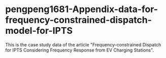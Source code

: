 # pengpeng1681-Appendix-data-for-frequency-constrained-dispatch-model-for-IPTS
This is the case study data of the article "Frequency-constrained Dispatch for IPTS Considering Frequency Response from EV Charging Stations".
